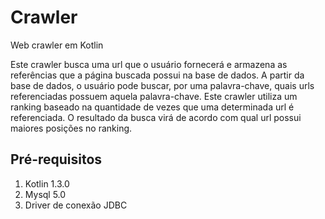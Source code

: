 # Crawler
Web crawler em Kotlin

Este crawler busca uma url que o usuário fornecerá e armazena as referências que a página buscada possui na base de dados.
A partir da base de dados, o usuário pode buscar, por uma palavra-chave, quais urls referenciadas possuem aquela palavra-chave.
Este crawler utiliza um ranking baseado na quantidade de vezes que uma determinada url é referenciada. O resultado da busca virá de acordo com qual url possui maiores posições no ranking.

## Pré-requisitos

1. Kotlin 1.3.0
2. Mysql 5.0
3. Driver de conexão JDBC

